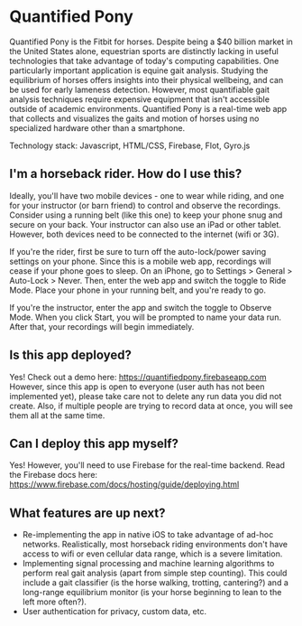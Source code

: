 # Quantified Pony
Quantified Pony is the Fitbit for horses. Despite being a $40 billion market in the United States alone, equestrian sports are distinctly lacking in useful technologies that take advantage of today's computing capabilities. One particularly important application is equine gait analysis. Studying the equilibrium of horses offers insights into their physical wellbeing, and can be used for early lameness detection. However, most quantifiable gait analysis techniques require expensive equipment that isn't accessible outside of academic environments. Quantified Pony is a real-time web app that collects and visualizes the gaits and motion of horses using no specialized hardware other than a smartphone.

Technology stack: Javascript, HTML/CSS, Firebase, Flot, Gyro.js

## I'm a horseback rider. How do I use this? 
Ideally, you'll have two mobile devices - one to wear while riding, and one for your instructor (or barn friend) to control and observe the recordings. Consider using a running belt (like this one) to keep your phone snug and secure on your back. Your instructor can also use an iPad or other tablet. However, both devices need to be connected to the internet (wifi or 3G).

If you're the rider, first be sure to turn off the auto-lock/power saving settings on your phone. Since this is a mobile web app, recordings will cease if your phone goes to sleep. On an iPhone, go to Settings > General > Auto-Lock > Never. Then, enter the web app and switch the toggle to Ride Mode. Place your phone in your running belt, and you're ready to go.

If you're the instructor, enter the app and switch the toggle to Observe Mode. When you click Start, you will be prompted to name your data run. After that, your recordings will begin immediately. 

## Is this app deployed?
Yes! Check out a demo here: https://quantifiedpony.firebaseapp.com
However, since this app is open to everyone (user auth has not been implemented yet), please take care not to delete any run data you did not create. Also, if multiple people are trying to record data at once, you will see them all at the same time. 

## Can I deploy this app myself?
Yes! However, you'll need to use Firebase for the real-time backend. 
Read the Firebase docs here: https://www.firebase.com/docs/hosting/guide/deploying.html

## What features are up next? 
* Re-implementing the app in native iOS to take advantage of ad-hoc networks. Realistically, most horseback riding environments don't have access to wifi or even cellular data range, which is a severe limitation. 
* Implementing signal processing and machine learning algorithms to perform real gait analysis (apart from simple step counting). This could include a gait classifier (is the horse walking, trotting, cantering?) and a long-range equilibrium monitor (is your horse beginning to lean to the left more often?). 
* User authentication for privacy, custom data, etc. 





